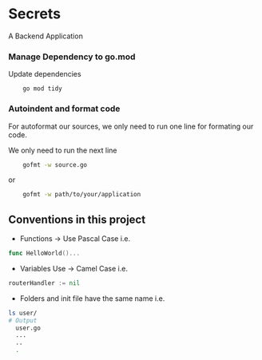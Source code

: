# Secrets

A Backend Application

### Manage Dependency to go.mod

Update dependencies

```
	go mod tidy
```
### Autoindent and format code

For autoformat our sources, we only need to run one line for formating our code.

We only need to run the next line

```bash
	gofmt -w source.go
```

or

```bash
	gofmt -w path/to/your/application
```

## Conventions in this project

* Functions -> Use Pascal Case i.e.
```go
func HelloWorld()...
```
* Variables Use -> Camel Case i.e.
```go
routerHandler := nil
```
* Folders and init file have the same name i.e.

```bash
ls user/
# Output
  user.go
  ...
  ..
  .
```
